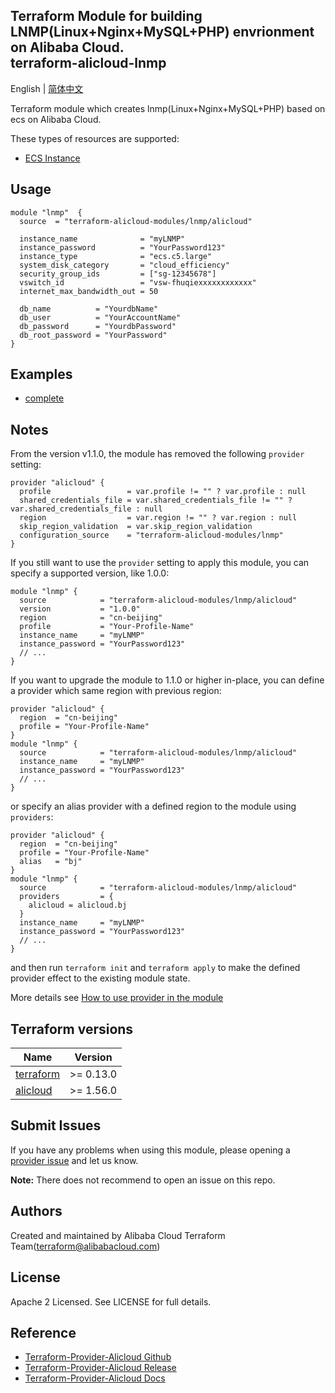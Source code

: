 Terraform Module for building LNMP(Linux+Nginx+MySQL+PHP) envrionment on Alibaba Cloud.  
terraform-alicloud-lnmp
----------------------

English | [简体中文](https://github.com/terraform-alicloud-modules/terraform-alicloud-lnmp/blob/master/README-CN.md)

Terraform module which creates lnmp(Linux+Nginx+MySQL+PHP) based on ecs on Alibaba Cloud. 

These types of resources are supported:

* [ECS Instance](https://www.terraform.io/docs/providers/alicloud/r/instance.html)

## Usage

```hcl
module "lnmp"  {
  source  = "terraform-alicloud-modules/lnmp/alicloud"
  
  instance_name              = "myLNMP"
  instance_password          = "YourPassword123"
  instance_type              = "ecs.c5.large"
  system_disk_category       = "cloud_efficiency"
  security_group_ids         = ["sg-12345678"]
  vswitch_id                 = "vsw-fhuqiexxxxxxxxxxxx"
  internet_max_bandwidth_out = 50

  db_name          = "YourdbName"
  db_user          = "YourAccountName"
  db_password      = "YourdbPassword"
  db_root_password = "YourPassword"
}
```

## Examples

* [complete](https://github.com/terraform-alicloud-modules/terraform-alicloud-lnmp/tree/master/examples/complete)

## Notes
From the version v1.1.0, the module has removed the following `provider` setting:

```hcl
provider "alicloud" {
  profile                 = var.profile != "" ? var.profile : null
  shared_credentials_file = var.shared_credentials_file != "" ? var.shared_credentials_file : null
  region                  = var.region != "" ? var.region : null
  skip_region_validation  = var.skip_region_validation
  configuration_source    = "terraform-alicloud-modules/lnmp"
}
```

If you still want to use the `provider` setting to apply this module, you can specify a supported version, like 1.0.0:

```hcl
module "lnmp" {
  source            = "terraform-alicloud-modules/lnmp/alicloud"
  version           = "1.0.0"
  region            = "cn-beijing"
  profile           = "Your-Profile-Name"
  instance_name     = "myLNMP"
  instance_password = "YourPassword123"
  // ...
}
```

If you want to upgrade the module to 1.1.0 or higher in-place, you can define a provider which same region with
previous region:

```hcl
provider "alicloud" {
  region  = "cn-beijing"
  profile = "Your-Profile-Name"
}
module "lnmp" {
  source            = "terraform-alicloud-modules/lnmp/alicloud"
  instance_name     = "myLNMP"
  instance_password = "YourPassword123"
  // ...
}
```
or specify an alias provider with a defined region to the module using `providers`:

```hcl
provider "alicloud" {
  region  = "cn-beijing"
  profile = "Your-Profile-Name"
  alias   = "bj"
}
module "lnmp" {
  source            = "terraform-alicloud-modules/lnmp/alicloud"
  providers         = {
    alicloud = alicloud.bj
  }
  instance_name     = "myLNMP"
  instance_password = "YourPassword123"
  // ...
}
```

and then run `terraform init` and `terraform apply` to make the defined provider effect to the existing module state.

More details see [How to use provider in the module](https://www.terraform.io/docs/language/modules/develop/providers.html#passing-providers-explicitly)

## Terraform versions

| Name | Version |
|------|---------|
| <a name="requirement_terraform"></a> [terraform](#requirement\_terraform) | >= 0.13.0 |
| <a name="requirement_alicloud"></a> [alicloud](#requirement\_alicloud) | >= 1.56.0 |

Submit Issues
-------------
If you have any problems when using this module, please opening a [provider issue](https://github.com/terraform-providers/terraform-provider-alicloud/issues/new) and let us know.

**Note:** There does not recommend to open an issue on this repo.

Authors
-------
Created and maintained by Alibaba Cloud Terraform Team(terraform@alibabacloud.com)

License
----
Apache 2 Licensed. See LICENSE for full details.

Reference
---------
* [Terraform-Provider-Alicloud Github](https://github.com/terraform-providers/terraform-provider-alicloud)
* [Terraform-Provider-Alicloud Release](https://releases.hashicorp.com/terraform-provider-alicloud/)
* [Terraform-Provider-Alicloud Docs](https://www.terraform.io/docs/providers/alicloud/index.html)

